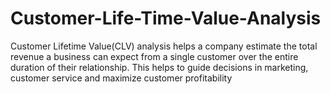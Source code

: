 # Customer-Life-Time-Value-Analysis
Customer Lifetime Value(CLV) analysis helps a company estimate the total revenue a business can expect from a single customer over the entire duration of their relationship. This helps to guide decisions in marketing, customer service and maximize customer profitability

